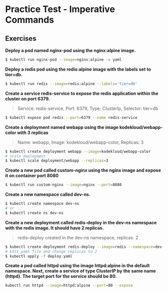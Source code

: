 # Practice Test - Imperative Commands

## Exercises

**Deploy a pod named nginx-pod using the nginx:alpine image.**

```bash
$ kubectl run nginx-pod --image=nginx:alpine -o yaml
```

**Deploy a redis pod using the redis:alpine image with the labels set to tier=db.**

```bash
$ kubectl run redis --image=redis:alpine --labels='tier=db'
```

**Create a service redis-service to expose the redis application within the cluster on port 6379.**

> Service: redis-service, Port: 6379, Type: ClusterIp, Selector: tier=db

```bash
$ kubectl expose pod redis --port=6379 --name redis-service
```

**Create a deployment named webapp using the image kodekloud/webapp-color with 3 replicas**

> Name: webapp, Image: kodekloud/webapp-color, Replicas: 3

```bash
$ kubectl create deployment webapp --image=kodekloud/webapp-color
# scale deployment
$ kubectl scale deployment/webapp --replicas=3
```

**Create a new pod called custom-nginx using the nginx image and expose it on container port 8080**

```bash
$ kubectl run custom-nginx --image=nginx --port=8080
```

**Create a new namespace called dev-ns.**

```bash
$ kubectl create namespace dev-ns
# or
$ kubectl create ns dev-ns
```

**Create a new deployment called redis-deploy in the dev-ns namespace with the redis image. It should have 2 replicas.**

> redis-deploy created in the dev-ns namespace, replicas: 2

```bash
$ kubectl create deployment redis-deploy --image=redis --namespace=dev-ns --dry-run=client -o yaml > redis-deploy.yaml
# Edit yaml file and change replicas to 2
$ kubectl apply -f deploy.yaml
```

**Create a pod called httpd using the image httpd:alpine in the default namespace. Next, create a service of type ClusterIP by the same name (httpd). The target port for the service should be 80.**

```bash
kubectl run httpd --image=httpd:alpine --port=80 --expose
```